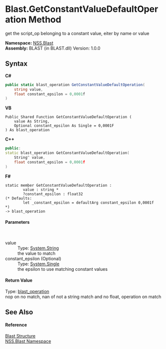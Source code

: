 # Blast.GetConstantValueDefaultOperation Method 
 

get the script_op belonging to a constant value, eiter by name or value

**Namespace:**&nbsp;<a href="88b55311-4a89-0894-e27a-e157e443c7f7.md">NSS.Blast</a><br />**Assembly:**&nbsp;BLAST (in BLAST.dll) Version: 1.0.0

## Syntax

**C#**<br />
``` C#
public static blast_operation GetConstantValueDefaultOperation(
	string value,
	float constant_epsilon = 0,0001f
)
```

**VB**<br />
``` VB
Public Shared Function GetConstantValueDefaultOperation ( 
	value As String,
	Optional constant_epsilon As Single = 0,0001F
) As blast_operation
```

**C++**<br />
``` C++
public:
static blast_operation GetConstantValueDefaultOperation(
	String^ value, 
	float constant_epsilon = 0,0001f
)
```

**F#**<br />
``` F#
static member GetConstantValueDefaultOperation : 
        value : string * 
        ?constant_epsilon : float32 
(* Defaults:
        let _constant_epsilon = defaultArg constant_epsilon 0,0001f
*)
-> blast_operation 

```


#### Parameters
&nbsp;<dl><dt>value</dt><dd>Type: <a href="https://docs.microsoft.com/dotnet/api/system.string" target="_blank" rel="noopener noreferrer">System.String</a><br />the value to match</dd><dt>constant_epsilon (Optional)</dt><dd>Type: <a href="https://docs.microsoft.com/dotnet/api/system.single" target="_blank" rel="noopener noreferrer">System.Single</a><br />the epsilon to use matching constant values</dd></dl>

#### Return Value
Type: <a href="545d7548-930f-7c02-0adc-5220144448d3.md">blast_operation</a><br />nop on no match, nan of not a string match and no float, operation on match

## See Also


#### Reference
<a href="efe93ce5-baaf-ed42-b038-35b4ff074233.md">Blast Structure</a><br /><a href="88b55311-4a89-0894-e27a-e157e443c7f7.md">NSS.Blast Namespace</a><br />